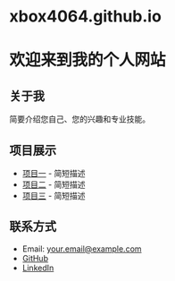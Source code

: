 # xbox4064.github.io
# 欢迎来到我的个人网站

## 关于我
简要介绍您自己、您的兴趣和专业技能。

## 项目展示
- [项目一](#) - 简短描述
- [项目二](#) - 简短描述
- [项目三](#) - 简短描述

## 联系方式
- Email: your.email@example.com
- [GitHub](https://github.com/xbox4064)
- [LinkedIn](#)
